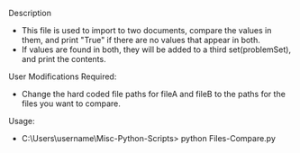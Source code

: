 Description
- This file is used to import to two documents, compare the values in them, and print "True" if there are no values that appear in both.
- If values are found in both, they will be added to a third set(problemSet), and print the contents.

User Modifications Required:
- Change the hard coded file paths for fileA and fileB to the paths for the files you want to compare.

Usage:
-  C:\Users\username\Misc-Python-Scripts> python Files-Compare.py
